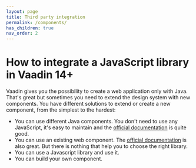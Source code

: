 ```yaml
---
layout: page
title: Third party integration
permalink: /components/
has_children: true
nav_order: 2
---
```


# How to integrate a JavaScript library in Vaadin 14+

Vaadin gives you the possibility to create a web application only with Java. That's great but sometimes you need to extend the design system with new components. You have different solutions to extend or create a new component, from the simplest to the hardest:
* You can use different Java components. You don't need to use any JavaScript, it's easy to maintain and the [official documentation](https://vaadin.com/docs/v14/flow/creating-components/tutorial-component-composite.html) is quite good.
* You can use an existing web component. The [official documentation](https://vaadin.com/docs/v14/flow/web-components/integrating-a-web-component.html) is also great. But there is nothing that help you to choose the right library.
* You can use a Javascript library and use it.
* You can build your own component.
